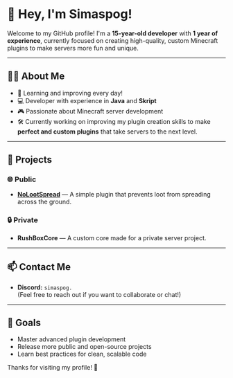 # 👋 Hey, I'm Simaspog!

Welcome to my GitHub profile! I'm a **15-year-old developer** with **1 year of experience**, currently focused on creating high-quality, custom Minecraft plugins to make servers more fun and unique.

---

## 👨‍💻 About Me

- 🧠 Learning and improving every day!
- 💻 Developer with experience in **Java** and **Skript**
- 🎮 Passionate about Minecraft server development
- 🛠️ Currently working on improving my plugin creation skills to make **perfect and custom plugins** that take servers to the next level.

---

## 🚀 Projects

### 🌐 Public
- **[NoLootSpread](https://builtbybit.com/resources/nolootspread-fix-loot-drops-on-death.67014/)** — A simple plugin that prevents loot from spreading across the ground.

### 🔒 Private
- **RushBoxCore** — A custom core made for a private server project.

---

## 📫 Contact Me

- **Discord:** `simaspog.`  
(Feel free to reach out if you want to collaborate or chat!)

---

## 🌟 Goals

- Master advanced plugin development
- Release more public and open-source projects
- Learn best practices for clean, scalable code

Thanks for visiting my profile! 🚀
